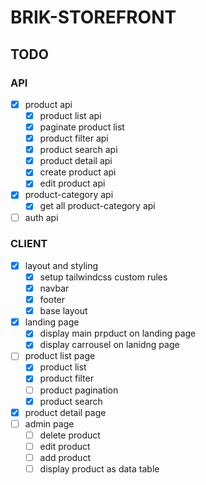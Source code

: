 # BRIK-STOREFRONT

## TODO

### API

- [x] product api
  - [x] product list api
  - [x] paginate product list
  - [x] product filter api
  - [x] product search api
  - [x] product detail api
  - [x] create product api
  - [x] edit product api
- [x] product-category api
  - [x] get all product-category api
- [ ] auth api

### CLIENT

- [x] layout and styling
  - [x] setup tailwindcss custom rules
  - [x] navbar
  - [x] footer
  - [x] base layout
- [x] landing page
  - [x] display main prpduct on landing page
  - [x] display carrousel on lanidng page
- [ ] product list page
  - [x] product list
  - [x] product filter
  - [ ] product pagination
  - [x] product search
- [x] product detail page
- [ ] admin page
  - [ ] delete product
  - [ ] edit product
  - [ ] add product
  - [ ] display product as data table
